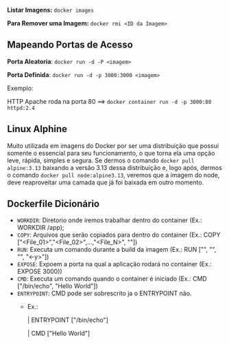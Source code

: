 **Listar Imagens:** `docker images`

**Para Remover uma Imagem:** `docker rmi <ID da Imagem>`

## Mapeando Portas de Acesso

**Porta Aleatoria**: `docker run -d -P <imagem>`

**Porta Definida**: `docker run -d -p 3000:3000 <imagem>`

Exemplo:

HTTP Apache roda na porta 80 ==> `docker container run -d -p 3000:80 httpd:2.4`

## Linux Alphine
Muito utilizada em imagens do Docker por ser uma distribuição que possui somente o essencial para seu funcionamento, o que torna ela uma opção leve, rápida, simples e segura. Se dermos o comando `docker pull alpine:3.13` baixando a versão 3.13 dessa distribuição e, logo após, dermos o comando `docker pull node:alpine3.13`, veremos que a imagem do node, deve reaproveitar uma camada que já foi baixada em outro momento.

## Dockerfile Dicionário
- `WORKDIR`: Diretorio onde iremos trabalhar dentro do container (Ex.: WORKDIR /app);
- `COPY`: Arquivos que serão copiados para dentro do container (Ex.: COPY ["<File_01>","<File_02>",...,"<File_N>", "<Destino>"])
- `RUN`: Executa um comando durante a build da imagem (Ex.: RUN ["<sudo>", "<apt>", "<update>", "<-y>"])
- `EXPOSE`: Expoem a porta na qual a aplicação rodará no container (Ex.: EXPOSE 3000))
- `CMD`: Executa um comando quando o container é iniciado (Ex.: CMD ["/bin/echo", "Hello World"])
- `ENTRYPOINT`: CMD pode ser sobrescrito ja o ENTRYPOINT não.
  - Ex.:

    | ENTRYPOINT ["/bin/echo"]
    
    | CMD ["Hello World"] 